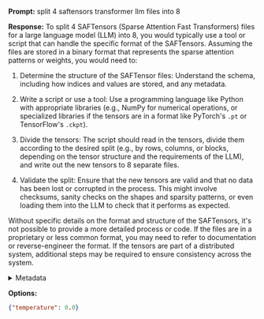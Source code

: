 **Prompt:**
split 4 saftensors transformer llm files into 8

**Response:**
To split 4 SAFTensors (Sparse Attention Fast Transformers) files for a large language model (LLM) into 8, you would typically use a tool or script that can handle the specific format of the SAFTensors. Assuming the files are stored in a binary format that represents the sparse attention patterns or weights, you would need to:

1. Determine the structure of the SAFTensor files: Understand the schema, including how indices and values are stored, and any metadata.

2. Write a script or use a tool: Use a programming language like Python with appropriate libraries (e.g., NumPy for numerical operations, or specialized libraries if the tensors are in a format like PyTorch's `.pt` or TensorFlow's `.ckpt`).

3. Divide the tensors: The script should read in the tensors, divide them according to the desired split (e.g., by rows, columns, or blocks, depending on the tensor structure and the requirements of the LLM), and write out the new tensors to 8 separate files.

4. Validate the split: Ensure that the new tensors are valid and that no data has been lost or corrupted in the process. This might involve checksums, sanity checks on the shapes and sparsity patterns, or even loading them into the LLM to check that it performs as expected.

Without specific details on the format and structure of the SAFTensors, it's not possible to provide a more detailed process or code. If the files are in a proprietary or less common format, you may need to refer to documentation or reverse-engineer the format. If the tensors are part of a distributed system, additional steps may be required to ensure consistency across the system.

<details><summary>Metadata</summary>

- Duration: 20871 ms
- Datetime: 2023-12-14T19:21:01.065432
- Model: gpt-4-1106-preview

</details>

**Options:**
```json
{"temperature": 0.0}
```

